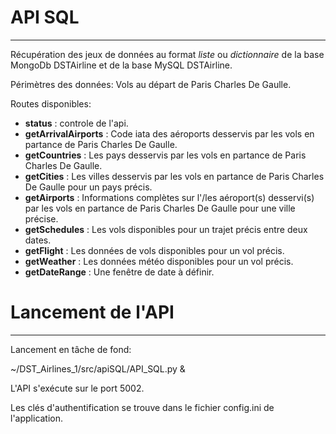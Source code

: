 # API SQL
---
Récupération des jeux de données au format *liste* ou *dictionnaire* de la base MongoDb DSTAirline et de la base MySQL DSTAirline.

Périmètres des données: Vols au départ de Paris Charles De Gaulle.

Routes disponibles:
* **status** : controle de l'api.
* **getArrivalAirports** : Code iata des aéroports desservis par les vols en partance de Paris Charles De Gaulle.
* **getCountries** : Les pays desservis par les vols en partance de Paris Charles De Gaulle.
* **getCities** : Les villes desservis par les vols en partance de Paris Charles De Gaulle pour un pays précis.
* **getAirports** : Informations complètes sur l'/les aéroport(s) desservi(s) par les vols en partance de Paris Charles De Gaulle pour une ville précise.
* **getSchedules** : Les vols disponibles pour un trajet précis entre deux dates.
* **getFlight** : Les données de vols disponibles pour un vol précis.
* **getWeather** : Les données météo disponibles pour un vol précis.
* **getDateRange** : Une fenêtre de date à définir.

# Lancement de l'API
---
Lancement en tâche de fond:

~/DST_Airlines_1/src/apiSQL/API_SQL.py &

L'API s'exécute sur le port 5002.

Les clés d'authentification se trouve dans le fichier config.ini de l'application.
